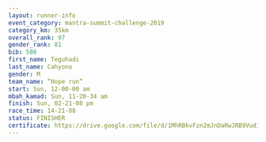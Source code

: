 ```yaml
---
layout: runner-info 
event_category: mantra-summit-challenge-2019 
category_km: 35km 
overall_rank: 97
gender_rank: 81
bib: 586
first_name: Teguhadi
last_name: Cahyono
gender: M
team_name: “Hope run”
start: Sun, 12-00-00 am
mbah_kamad: Sun, 11-20-34 am
finish: Sun, 02-21-08 pm
race_time: 14-21-08
status: FINISHER
certificate: https://drive.google.com/file/d/1MhRBkvFzn2mJnDaRwJRB9VudIG-MbHjr/view?usp=sharing
---
```

